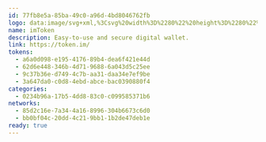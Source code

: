 ```yaml
---
id: 77fb8e5a-85ba-49c0-a96d-4bd8046762fb
logo: data:image/svg+xml,%3Csvg%20width%3D%2280%22%20height%3D%2280%22%20viewBox%3D%220%200%2080%2080%22%20fill%3D%22none%22%20xmlns%3D%22http%3A%2F%2Fwww.w3.org%2F2000%2Fsvg%22%3E%0A%3Cg%20clip-path%3D%22url(%23clip0_198_1329)%22%3E%0A%3Cg%20filter%3D%22url(%23filter0_f_198_1329)%22%3E%0A%3Cpath%20d%3D%22M67.883%2023.0278C69.3676%2041.9926%2056.4466%2050.9605%2044.8641%2051.916C34.0953%2052.8048%2023.9609%2046.561%2023.0699%2036.9675C22.3362%2029.0414%2027.5272%2025.667%2031.6061%2025.331C35.8009%2024.9838%2039.3258%2027.7139%2039.6335%2031.0192C39.9283%2034.1969%2037.827%2035.643%2036.3653%2035.7637C35.7227%2035.8413%2035.0737%2035.6756%2034.5601%2035.3031C34.0464%2034.9307%2033.71%2034.3814%2033.624%2033.7754C33.5111%2032.5536%2034.0032%2032.3872%2033.8831%2031.0897C33.6693%2028.7797%2031.5344%2028.5103%2030.3653%2028.6056C28.9505%2028.7226%2026.3842%2030.2803%2026.7442%2034.1611C27.1066%2038.0753%2031.0839%2041.1684%2036.297%2040.7378C41.9234%2040.2743%2045.8392%2036.1426%2046.1357%2030.3427C46.1324%2030.0358%2046.2003%2029.7319%2046.3344%2029.4524V29.4456C46.3951%2029.3242%2046.4661%2029.2075%2046.5466%2029.0968C46.6889%2028.898%2046.8469%2028.7098%2047.0196%2028.5336C47.0196%2028.5284%2047.0196%2028.5284%2047.0251%2028.5284C47.1698%2028.3746%2047.3431%2028.2082%2047.5409%2028.029C50.0009%2025.841%2058.8525%2020.6802%2067.2232%2022.3145C67.4003%2022.3502%2067.56%2022.4391%2067.6791%2022.5677C67.7982%2022.6962%2067.8691%2022.8576%2067.883%2023.0278Z%22%20fill%3D%22url(%23paint0_linear_198_1329)%22%20fill-opacity%3D%220.3%22%2F%3E%0A%3C%2Fg%3E%0A%3Cpath%20d%3D%22M61.883%2027.0278C63.3676%2045.9926%2050.4466%2054.9605%2038.8641%2055.916C28.0953%2056.8048%2017.9609%2050.561%2017.0699%2040.9675C16.3362%2033.0414%2021.5272%2029.667%2025.6061%2029.331C29.8009%2028.9838%2033.3258%2031.7139%2033.6335%2035.0192C33.9283%2038.1969%2031.827%2039.643%2030.3653%2039.7637C29.7227%2039.8413%2029.0737%2039.6756%2028.5601%2039.3031C28.0464%2038.9307%2027.71%2038.3814%2027.624%2037.7754C27.5111%2036.5536%2028.0032%2036.3872%2027.8831%2035.0897C27.6693%2032.7797%2025.5344%2032.5103%2024.3653%2032.6056C22.9505%2032.7226%2020.3842%2034.2803%2020.7442%2038.1611C21.1066%2042.0753%2025.0839%2045.1684%2030.297%2044.7378C35.9234%2044.2743%2039.8392%2040.1426%2040.1357%2034.3427C40.1324%2034.0358%2040.2003%2033.7319%2040.3344%2033.4524V33.4456C40.3951%2033.3242%2040.4661%2033.2075%2040.5466%2033.0968C40.6889%2032.898%2040.8469%2032.7098%2041.0196%2032.5336C41.0196%2032.5284%2041.0196%2032.5284%2041.0251%2032.5284C41.1698%2032.3746%2041.3431%2032.2082%2041.5409%2032.029C44.0009%2029.841%2052.8525%2024.6802%2061.2232%2026.3145C61.4003%2026.3502%2061.56%2026.4391%2061.6791%2026.5677C61.7982%2026.6962%2061.8691%2026.8576%2061.883%2027.0278Z%22%20fill%3D%22url(%23paint1_linear_198_1329)%22%2F%3E%0A%3C%2Fg%3E%0A%3Cdefs%3E%0A%3Cfilter%20id%3D%22filter0_f_198_1329%22%20x%3D%229%22%20y%3D%228%22%20width%3D%2273%22%20height%3D%2258%22%20filterUnits%3D%22userSpaceOnUse%22%20color-interpolation-filters%3D%22sRGB%22%3E%0A%3CfeFlood%20flood-opacity%3D%220%22%20result%3D%22BackgroundImageFix%22%2F%3E%0A%3CfeBlend%20mode%3D%22normal%22%20in%3D%22SourceGraphic%22%20in2%3D%22BackgroundImageFix%22%20result%3D%22shape%22%2F%3E%0A%3CfeGaussianBlur%20stdDeviation%3D%227%22%20result%3D%22effect1_foregroundBlur_198_1329%22%2F%3E%0A%3C%2Ffilter%3E%0A%3ClinearGradient%20id%3D%22paint0_linear_198_1329%22%20x1%3D%2266.7402%22%20y1%3D%2222.9301%22%20x2%3D%2239.7597%22%20y2%3D%2263.1518%22%20gradientUnits%3D%22userSpaceOnUse%22%3E%0A%3Cstop%20stop-color%3D%22%2311C4D1%22%2F%3E%0A%3Cstop%20offset%3D%221%22%20stop-color%3D%22%230062AD%22%2F%3E%0A%3C%2FlinearGradient%3E%0A%3ClinearGradient%20id%3D%22paint1_linear_198_1329%22%20x1%3D%2260.7402%22%20y1%3D%2226.9301%22%20x2%3D%2233.7597%22%20y2%3D%2267.1518%22%20gradientUnits%3D%22userSpaceOnUse%22%3E%0A%3Cstop%20stop-color%3D%22%2311C4D1%22%2F%3E%0A%3Cstop%20offset%3D%221%22%20stop-color%3D%22%230062AD%22%2F%3E%0A%3C%2FlinearGradient%3E%0A%3CclipPath%20id%3D%22clip0_198_1329%22%3E%0A%3Crect%20width%3D%2280%22%20height%3D%2280%22%20fill%3D%22white%22%2F%3E%0A%3C%2FclipPath%3E%0A%3C%2Fdefs%3E%0A%3C%2Fsvg%3E%0A
name: imToken
description: Easy-to-use and secure digital wallet.
link: https://token.im/
tokens:
  - a6a0d098-e195-4176-89b4-dea6f421e44d
  - 62d6e448-346b-4d71-9688-6a043d5c25ee
  - 9c37b36e-d749-4c7b-aa31-daa34e7ef9be
  - 3a647da0-c0d8-4ebd-abce-bac0390880f4
categories:
  - 0234b96a-17b5-4dd8-83c0-c099585371b6
networks:
  - 85d2c16e-7a34-4a16-8996-304b6673c6d0
  - bb0bf04c-20dd-4c21-9bb1-1b2de47deb1e
ready: true
---
```

